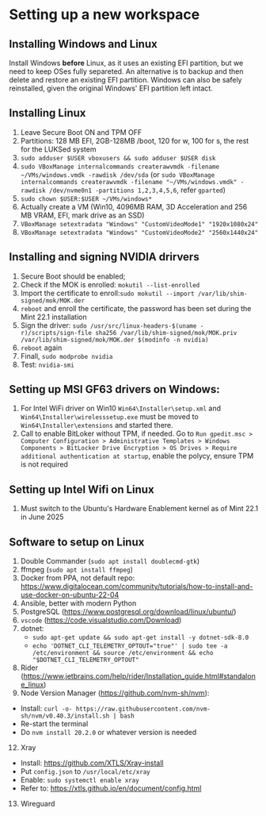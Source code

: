 # Setting up a new workspace
## Installing Windows and Linux
Install Windows **before** Linux, as it uses an existing EFI partition, but we need to keep OSes fully separeted.
An alternative is to backup and then delete and restore an existing EFI partition.
Windows can also be safely reinstalled, given the original Windows' EFI partition left intact.

## Installing Linux
1. Leave Secure Boot ON and TPM OFF
2. Partitions: 128 MB EFI, 2GB-128MB /boot, 120 for w, 100 for s, the rest for the LUKSed system
3. `sudo adduser $USER vboxusers && sudo adduser $USER disk`
4. `sudo VBoxManage internalcommands createrawvmdk -filename ~/VMs/windows.vmdk -rawdisk /dev/sda` (or `sudo VBoxManage internalcommands createrawvmdk -filename "~/VMs/windows.vmdk" -rawdisk /dev/nvme0n1 -partitions 1,2,3,4,5,6`, refer `gparted`)
5. `sudo chown $USER:$USER ~/VMs/windows*`
6.  Actually create a VM (Win10, 4096MB RAM, 3D Acceleration and 256 MB VRAM, EFI, mark drive as an SSD)
7. `VBoxManage setextradata "Windows" "CustomVideoMode1" "1920x1080x24"`
8. `VBoxManage setextradata "Windows" "CustomVideoMode2" "2560x1440x24"`

## Installing and signing NVIDIA drirvers
1. Secure Boot should be enabled;
2. Check if the MOK is enrolled: `mokutil --list-enrolled`
3. Import the certificate to enroll:`sudo mokutil --import /var/lib/shim-signed/mok/MOK.der`
4. `reboot` and enroll the certificate, the password has been set during the Mint 22.1 installation
5. Sign the driver: `sudo /usr/src/linux-headers-$(uname -r)/scripts/sign-file sha256 /var/lib/shim-signed/mok/MOK.priv /var/lib/shim-signed/mok/MOK.der $(modinfo -n nvidia)`
6. `reboot` again
7. Finall, `sudo modprobe nvidia`
8. Test: `nvidia-smi`

## Setting up MSI GF63 drivers on Windows:
1. For Intel WiFi driver on Win10 `Win64\Installer\setup.xml` and `Win64\Installer\wirelesssetup.exe` must be moved to `Win64\Installer\extensions` and started there.
2. Call to enable BitLoker without TPM, if needed. Go to `Run gpedit.msc > Computer Configuration > Administrative Templates > Windows Components > BitLocker Drive Encryption > OS Drives > Require additional authentication at startup`, enable the polycy, ensure TPM is not required

## Setting up Intel Wifi on Linux
1. Must switch to the Ubuntu's Hardware Enablement kernel as of Mint 22.1 in June 2025

## Software to setup on Linux
1. Double Commander (`sudo apt install doublecmd-gtk`)
2. ffmpeg (`sudo apt install ffmpeg`)
3. Docker from PPA, not default repo: https://www.digitalocean.com/community/tutorials/how-to-install-and-use-docker-on-ubuntu-22-04
4. Ansible, better with modern Python
5. PostgreSQL (https://www.postgresql.org/download/linux/ubuntu/)
6. `vscode` (https://code.visualstudio.com/Download)
7. dotnet:
   * `sudo apt-get update && sudo apt-get install -y dotnet-sdk-8.0`
   * `echo 'DOTNET_CLI_TELEMETRY_OPTOUT="true"' | sudo tee -a /etc/environment && source /etc/environment && echo "$DOTNET_CLI_TELEMETRY_OPTOUT"`
9. Rider (https://www.jetbrains.com/help/rider/Installation_guide.html#standalone_linux)
10. Node Version Manager (https://github.com/nvm-sh/nvm):
  * Install: `curl -o- https://raw.githubusercontent.com/nvm-sh/nvm/v0.40.3/install.sh | bash`
  * Re-start the terminal
  * Do `nvm install 20.2.0` or whatever version is needed
12. Xray
  * Install: https://github.com/XTLS/Xray-install
  * Put `config.json` to `/usr/local/etc/xray`
  * Enable: `sudo systemctl enable xray`
  * Refer to: https://xtls.github.io/en/document/config.html
13. Wireguard
